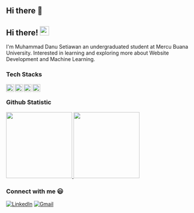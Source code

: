 ## Hi there 👋

## Hi there! <img src="https://emojis.slackmojis.com/emojis/images/1536351075/4594/blob-wave.gif" width="25"/>

I'm Muhammad Danu Setiawan an undergraduated student at Mercu Buana University. Interested in learning and exploring more about Website Development and Machine Learning.

### Tech Stacks
<a href="#"><img align="left" alt="JavaScript" title="JavaScript" width="21px" src="https://raw.githubusercontent.com/marwin1991/profile-technology-icons/refs/heads/main/icons/javascript.png" /></a>
<a href="#"><img align="left" alt="C++" title="C++" width="21px" src="https://raw.githubusercontent.com/marwin1991/profile-technology-icons/refs/heads/main/icons/c++.png" /></a>
<a href="#"><img align="left" alt="Python" title="Python" width="21px" src="https://raw.githubusercontent.com/marwin1991/profile-technology-icons/refs/heads/main/icons/python.png" /></a>
<a href="#"><img align="left" alt="Laravel" title="Laravel" width="21px" src="https://raw.githubusercontent.com/marwin1991/profile-technology-icons/refs/heads/main/icons/laravel.png" /></a>
<br>

### Github Statistic
<p align="left">
<a href="https://github.com/DanuSetiawan05">
  <img height="180em" src="https://github-readme-stats-eight-theta.vercel.app/api?username=DanuSetiawan05&show_icons=true&theme=algolia&include_all_commits=true&count_private=true"/>
  <img height="180em" src="https://github-readme-stats-eight-theta.vercel.app/api/top-langs/?username=DanuSetiawan05&layout=compact&langs_count=8&theme=algolia"/>
</a>
</p>

### Connect with me :smiley:
[<img alt="LinkedIn" src="https://img.shields.io/badge/LinkedIn-%230E76A8.svg?&style=for-the-badge&logo=LinkedIn&logoColor=white" />](https://www.linkedin.com/in/danu-setiawan-98b496348/)
[<img alt="Gmail" src="https://img.shields.io/badge/Gmail-D14836?style=for-the-badge&logo=gmail&logoColor=white" />](mailto:danumuhammad085@gmail.com)
